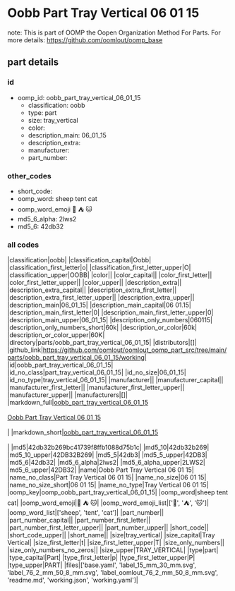 # Oobb Part Tray Vertical 06 01 15  

note: This is part of OOMP the Oopen Organization Method For Parts. For more details: https://github.com/oomlout/oomp_base

##  part details





### id
* oomp_id: oobb_part_tray_vertical_06_01_15
  * classification: oobb
  * type: part
  * size: tray_vertical
  * color: 
  * description_main: 06_01_15
  * description_extra: 
  * manufacturer: 
  * part_number: 

### other_codes
* short_code: 
* oomp_word: sheep tent cat
* oomp_word_emoji :sheep: :tent: :cat:
* md5_6_alpha: 2lws2
* md5_6: 42db32

### all codes 
|classification|oobb|
|classification_capital|Oobb|
|classification_first_letter|o|
|classification_first_letter_upper|O|
|classification_upper|OOBB|
|color||
|color_capital||
|color_first_letter||
|color_first_letter_upper||
|color_upper||
|description_extra||
|description_extra_capital||
|description_extra_first_letter||
|description_extra_first_letter_upper||
|description_extra_upper||
|description_main|06_01_15|
|description_main_capital|06 01.15|
|description_main_first_letter|0|
|description_main_first_letter_upper|0|
|description_main_upper|06_01_15|
|description_only_numbers|060115|
|description_only_numbers_short|60k|
|description_or_color|60k|
|description_or_color_upper|60K|
|directory|parts/oobb_part_tray_vertical_06_01_15|
|distributors|[]|
|github_link|https://github.com/oomlout/oomlout_oomp_part_src/tree/main/parts/oobb_part_tray_vertical_06_01_15/working|
|id|oobb_part_tray_vertical_06_01_15|
|id_no_class|part_tray_vertical_06_01_15|
|id_no_size|06_01_15|
|id_no_type|tray_vertical_06_01_15|
|manufacturer||
|manufacturer_capital||
|manufacturer_first_letter||
|manufacturer_first_letter_upper||
|manufacturer_upper||
|manufacturers|[]|
|markdown_full|[oobb_part_tray_vertical_06_01_15](https://github.com/oomlout/oomlout_oomp_part_src/tree/main/parts/oobb_part_tray_vertical_06_01_15/working)<br>[](https://github.com/oomlout/oomlout_oomp_part_src/tree/main/parts/oobb_part_tray_vertical_06_01_15/working)<br>[Oobb Part Tray Vertical 06 01 15](https://github.com/oomlout/oomlout_oomp_part_src/tree/main/parts/oobb_part_tray_vertical_06_01_15/working)<br><br>|
|markdown_short|[oobb_part_tray_vertical_06_01_15](https://github.com/oomlout/oomlout_oomp_part_src/tree/main/parts/oobb_part_tray_vertical_06_01_15/working)<br><br>|
|md5|42db32b269bc41739f8ffb1088d75b1c|
|md5_10|42db32b269|
|md5_10_upper|42DB32B269|
|md5_5|42db3|
|md5_5_upper|42DB3|
|md5_6|42db32|
|md5_6_alpha|2lws2|
|md5_6_alpha_upper|2LWS2|
|md5_6_upper|42DB32|
|name|Oobb Part Tray Vertical 06 01 15|
|name_no_class|Part Tray Vertical 06 01 15|
|name_no_size|06 01 15|
|name_no_size_short|06 01 15|
|name_no_type|Tray Vertical 06 01 15|
|oomp_key|oomp_oobb_part_tray_vertical_06_01_15|
|oomp_word|sheep tent cat|
|oomp_word_emoji|:sheep: :tent: :cat:|
|oomp_word_emoji_list|[':sheep:', ':tent:', ':cat:']|
|oomp_word_list|['sheep', 'tent', 'cat']|
|part_number||
|part_number_capital||
|part_number_first_letter||
|part_number_first_letter_upper||
|part_number_upper||
|short_code||
|short_code_upper||
|short_name||
|size|tray_vertical|
|size_capital|Tray Vertical|
|size_first_letter|t|
|size_first_letter_upper|T|
|size_only_numbers||
|size_only_numbers_no_zeros||
|size_upper|TRAY_VERTICAL|
|type|part|
|type_capital|Part|
|type_first_letter|p|
|type_first_letter_upper|P|
|type_upper|PART|
|files|['base.yaml', 'label_15_mm_30_mm.svg', 'label_76_2_mm_50_8_mm.svg', 'label_oomlout_76_2_mm_50_8_mm.svg', 'readme.md', 'working.json', 'working.yaml']|
